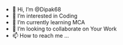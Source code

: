 - 👋 Hi, I’m @Dipak68
- 👀 I’m interested in Coding
- 🌱 I’m currently learning MCA
- 💞️ I’m looking to collaborate on Your Work
- 📫 How to reach me ...

<!---
Dipak68/Dipak68 is a ✨ special ✨ repository because its `README.md` (this file) appears on your GitHub profile.
You can click the Preview link to take a look at your changes.
--->
